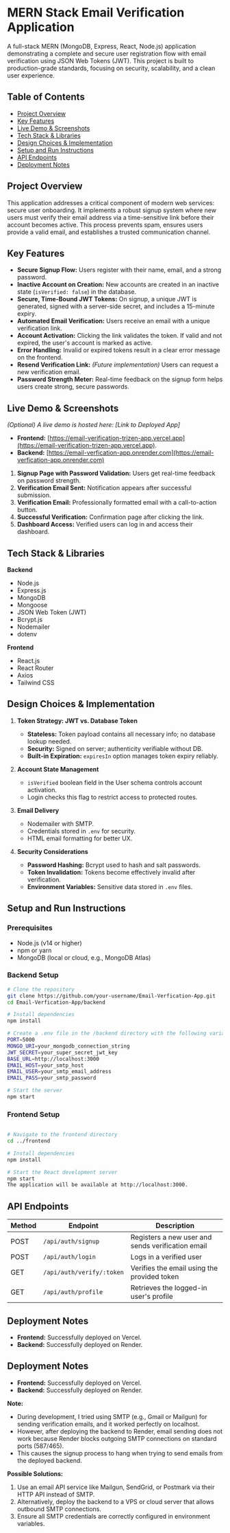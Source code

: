 # MERN Stack Email Verification Application

A full-stack MERN (MongoDB, Express, React, Node.js) application demonstrating a complete and secure user registration flow with email verification using JSON Web Tokens (JWT). This project is built to production-grade standards, focusing on security, scalability, and a clean user experience.

## Table of Contents
- [Project Overview](#project-overview)
- [Key Features](#key-features)
- [Live Demo & Screenshots](#live-demo--screenshots)
- [Tech Stack & Libraries](#tech-stack--libraries)
- [Design Choices & Implementation](#design-choices--implementation)
- [Setup and Run Instructions](#setup-and-run-instructions)
- [API Endpoints](#api-endpoints)
- [Deployment Notes](#deployment-notes)

## Project Overview
This application addresses a critical component of modern web services: secure user onboarding. It implements a robust signup system where new users must verify their email address via a time-sensitive link before their account becomes active. This process prevents spam, ensures users provide a valid email, and establishes a trusted communication channel.

## Key Features
- **Secure Signup Flow:** Users register with their name, email, and a strong password.
- **Inactive Account on Creation:** New accounts are created in an inactive state (`isVerified: false`) in the database.
- **Secure, Time-Bound JWT Tokens:** On signup, a unique JWT is generated, signed with a server-side secret, and includes a 15-minute expiry.
- **Automated Email Verification:** Users receive an email with a unique verification link.
- **Account Activation:** Clicking the link validates the token. If valid and not expired, the user's account is marked as active.
- **Error Handling:** Invalid or expired tokens result in a clear error message on the frontend.
- **Resend Verification Link:** *(Future implementation)* Users can request a new verification email.
- **Password Strength Meter:** Real-time feedback on the signup form helps users create strong, secure passwords.

## Live Demo & Screenshots
*(Optional) A live demo is hosted here: [Link to Deployed App]*  

- **Frontend:** [https://email-verification-trizen-app.vercel.app](https://email-verification-trizen-app.vercel.app).  
- **Backend:** [https://email-verfication-app.onrender.com](https://email-verfication-app.onrender.com)

1. **Signup Page with Password Validation:** Users get real-time feedback on password strength.
2. **Verification Email Sent:** Notification appears after successful submission.
3. **Verification Email:** Professionally formatted email with a call-to-action button.
4. **Successful Verification:** Confirmation page after clicking the link.
5. **Dashboard Access:** Verified users can log in and access their dashboard.

## Tech Stack & Libraries

**Backend**
- Node.js
- Express.js
- MongoDB
- Mongoose
- JSON Web Token (JWT)
- Bcrypt.js
- Nodemailer
- dotenv

**Frontend**
- React.js
- React Router
- Axios
- Tailwind CSS

## Design Choices & Implementation

1. **Token Strategy: JWT vs. Database Token**
   - **Stateless:** Token payload contains all necessary info; no database lookup needed.
   - **Security:** Signed on server; authenticity verifiable without DB.
   - **Built-in Expiration:** `expiresIn` option manages token expiry reliably.

2. **Account State Management**
   - `isVerified` boolean field in the User schema controls account activation.
   - Login checks this flag to restrict access to protected routes.

3. **Email Delivery**
   - Nodemailer with SMTP.
   - Credentials stored in `.env` for security.
   - HTML email formatting for better UX.

4. **Security Considerations**
   - **Password Hashing:** Bcrypt used to hash and salt passwords.
   - **Token Invalidation:** Tokens become effectively invalid after verification.
   - **Environment Variables:** Sensitive data stored in `.env` files.

## Setup and Run Instructions

### Prerequisites
- Node.js (v14 or higher)
- npm or yarn
- MongoDB (local or cloud, e.g., MongoDB Atlas)

### Backend Setup
```bash
# Clone the repository
git clone https://github.com/your-username/Email-Verfication-App.git
cd Email-Verfication-App/backend

# Install dependencies
npm install

# Create a .env file in the /backend directory with the following variables
PORT=5000
MONGO_URI=your_mongodb_connection_string
JWT_SECRET=your_super_secret_jwt_key
BASE_URL=http://localhost:3000
EMAIL_HOST=your_smtp_host
EMAIL_USER=your_smtp_email_address
EMAIL_PASS=your_smtp_password

# Start the server
npm start

```
### Frontend Setup
```bash

# Navigate to the frontend directory
cd ../frontend

# Install dependencies
npm install

# Start the React development server
npm start
The application will be available at http://localhost:3000.
```
## API Endpoints

| Method | Endpoint               | Description                                  |
|--------|------------------------|----------------------------------------------|
| POST   | `/api/auth/signup`     | Registers a new user and sends verification email |
| POST   | `/api/auth/login`      | Logs in a verified user                      |
| GET    | `/api/auth/verify/:token` | Verifies the email using the provided token |
| GET    | `/api/auth/profile`    | Retrieves the logged-in user's profile      |

## Deployment Notes

- **Frontend:** Successfully deployed on Vercel.  
- **Backend:** Successfully deployed on Render.  

## Deployment Notes

- **Frontend:** Successfully deployed on Vercel.  
- **Backend:** Successfully deployed on Render.  

**Note:**  

- During development, I tried using SMTP (e.g., Gmail or Mailgun) for sending verification emails, and it worked perfectly on localhost.  
- However, after deploying the backend to Render, email sending does not work because Render blocks outgoing SMTP connections on standard ports (587/465).  
- This causes the signup process to hang when trying to send emails from the deployed backend.  

**Possible Solutions:**  

1. Use an email API service like Mailgun, SendGrid, or Postmark via their HTTP API instead of SMTP.  
2. Alternatively, deploy the backend to a VPS or cloud server that allows outbound SMTP connections.  
3. Ensure all SMTP credentials are correctly configured in environment variables.
